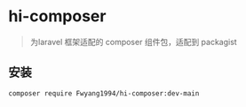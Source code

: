 # hi-composer
> 为laravel 框架适配的 composer 组件包，适配到 packagist 

## 安装
```
composer require Fwyang1994/hi-composer:dev-main
```

